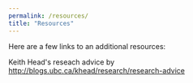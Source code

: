 ```yaml
---
permalink: /resources/
title: "Resources"
---
```

Here are a few links to an additional resources:

Keith Head's reseach advice by http://blogs.ubc.ca/khead/research/research-advice
